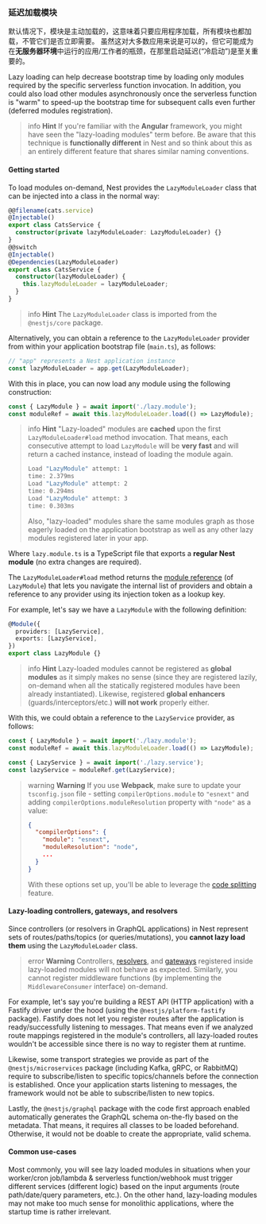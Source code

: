 ### 延迟加载模块

默认情况下，模块是主动加载的，这意味着只要应用程序加载，所有模块也都加载，不管它们是否立即需要。
虽然这对大多数应用来说是可以的，但它可能成为在**无服务器环境**中运行的应用/工作者的瓶颈，在那里启动延迟(“冷启动”)是至关重要的。

Lazy loading can help decrease bootstrap time by loading only modules required by the specific serverless function invocation.
In addition, you could also load other modules asynchronously once the serverless function is "warm" to speed-up the bootstrap time for subsequent calls even further (deferred modules registration).

> info **Hint** If you're familiar with the **Angular** framework, you might have seen the "lazy-loading modules" term before.
> Be aware that this technique is **functionally different** in Nest and so think about this as an entirely different feature that shares similar naming conventions.

#### Getting started

To load modules on-demand, Nest provides the `LazyModuleLoader` class that can be injected into a class in the normal way:

```typescript
@@filename(cats.service)
@Injectable()
export class CatsService {
  constructor(private lazyModuleLoader: LazyModuleLoader) {}
}
@@switch
@Injectable()
@Dependencies(LazyModuleLoader)
export class CatsService {
  constructor(lazyModuleLoader) {
    this.lazyModuleLoader = lazyModuleLoader;
  }
}
```

> info **Hint** The `LazyModuleLoader` class is imported from the `@nestjs/core` package.

Alternatively, you can obtain a reference to the `LazyModuleLoader` provider from within your application bootstrap file (`main.ts`), as follows:

```typescript
// "app" represents a Nest application instance
const lazyModuleLoader = app.get(LazyModuleLoader);
```

With this in place, you can now load any module using the following construction:

```typescript
const { LazyModule } = await import('./lazy.module');
const moduleRef = await this.lazyModuleLoader.load(() => LazyModule);
```

> info **Hint** "Lazy-loaded" modules are **cached** upon the first `LazyModuleLoader#load` method invocation.
> That means, each consecutive attempt to load `LazyModule` will be **very fast** and will return a cached instance, instead of loading the module again.
>
> ```bash
> Load "LazyModule" attempt: 1
> time: 2.379ms
> Load "LazyModule" attempt: 2
> time: 0.294ms
> Load "LazyModule" attempt: 3
> time: 0.303ms
> ```
>
> Also, "lazy-loaded" modules share the same modules graph as those eagerly loaded on the application bootstrap as well as any other lazy modules registered later in your app.

Where `lazy.module.ts` is a TypeScript file that exports a **regular Nest module** (no extra changes are required).

The `LazyModuleLoader#load` method returns the [module reference](/fundamentals/module-ref) (of `LazyModule`) that lets you navigate the internal list of providers and obtain a reference to any provider using its injection token as a lookup key.

For example, let's say we have a `LazyModule` with the following definition:

```typescript
@Module({
  providers: [LazyService],
  exports: [LazyService],
})
export class LazyModule {}
```

> info **Hint** Lazy-loaded modules cannot be registered as **global modules** as it simply makes no sense (since they are registered lazily, on-demand when all the statically registered modules have been already instantiated).
> Likewise, registered **global enhancers** (guards/interceptors/etc.) **will not work** properly either.

With this, we could obtain a reference to the `LazyService` provider, as follows:

```typescript
const { LazyModule } = await import('./lazy.module');
const moduleRef = await this.lazyModuleLoader.load(() => LazyModule);

const { LazyService } = await import('./lazy.service');
const lazyService = moduleRef.get(LazyService);
```

> warning **Warning** If you use **Webpack**, make sure to update your `tsconfig.json` file - setting `compilerOptions.module` to `"esnext"` and adding `compilerOptions.moduleResolution` property with `"node"` as a value:
>
> ```json
> {
>   "compilerOptions": {
>     "module": "esnext",
>     "moduleResolution": "node",
>     ...
>   }
> }
> ```
>
> With these options set up, you'll be able to leverage the [code splitting](https://webpack.js.org/guides/code-splitting/) feature.

#### Lazy-loading controllers, gateways, and resolvers

Since controllers (or resolvers in GraphQL applications) in Nest represent sets of routes/paths/topics (or queries/mutations), you **cannot lazy load them** using the `LazyModuleLoader` class.

> error **Warning** Controllers, [resolvers](/graphql/resolvers), and [gateways](/websockets/gateways) registered inside lazy-loaded modules will not behave as expected.
> Similarly, you cannot register middleware functions (by implementing the `MiddlewareConsumer` interface) on-demand.

For example, let's say you're building a REST API (HTTP application) with a Fastify driver under the hood (using the `@nestjs/platform-fastify` package).
Fastify does not let you register routes after the application is ready/successfully listening to messages.
That means even if we analyzed route mappings registered in the module's controllers, all lazy-loaded routes wouldn't be accessible since there is no way to register them at runtime.

Likewise, some transport strategies we provide as part of the `@nestjs/microservices` package (including Kafka, gRPC, or RabbitMQ) require to subscribe/listen to specific topics/channels before the connection is established.
Once your application starts listening to messages, the framework would not be able to subscribe/listen to new topics.

Lastly, the `@nestjs/graphql` package with the code first approach enabled automatically generates the GraphQL schema on-the-fly based on the metadata.
That means, it requires all classes to be loaded beforehand.
Otherwise, it would not be doable to create the appropriate, valid schema.

#### Common use-cases

Most commonly, you will see lazy loaded modules in situations when your worker/cron job/lambda & serverless function/webhook must trigger different services (different logic) based on the input arguments (route path/date/query parameters, etc.).
On the other hand, lazy-loading modules may not make too much sense for monolithic applications, where the startup time is rather irrelevant.

